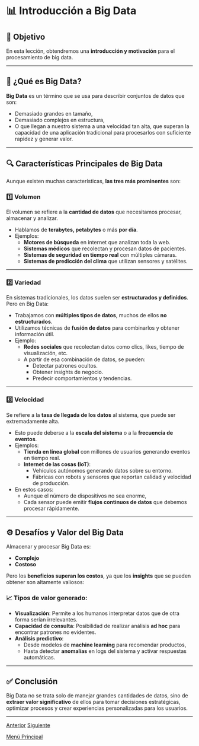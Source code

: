 # 📊 Introducción a Big Data

## 🎯 Objetivo

En esta lección, obtendremos una **introducción y motivación** para el procesamiento de big data.

---

## 📌 ¿Qué es Big Data?

**Big Data** es un término que se usa para describir conjuntos de datos que son:

* Demasiado grandes en tamaño,
* Demasiado complejos en estructura,
* O que llegan a nuestro sistema a una velocidad tan alta, que superan la capacidad de una aplicación tradicional para procesarlos con suficiente rapidez y generar valor.

---

## 🔍 Características Principales de Big Data

Aunque existen muchas características, **las tres más prominentes** son:

### 1️⃣ Volumen

El volumen se refiere a la **cantidad de datos** que necesitamos procesar, almacenar y analizar.

* Hablamos de **terabytes, petabytes** o más **por día**.
* Ejemplos:
  * **Motores de búsqueda** en internet que analizan toda la web.
  * **Sistemas médicos** que recolectan y procesan datos de pacientes.
  * **Sistemas de seguridad en tiempo real** con múltiples cámaras.
  * **Sistemas de predicción del clima** que utilizan sensores y satélites.

---

### 2️⃣ Variedad

En sistemas tradicionales, los datos suelen ser **estructurados y definidos**. Pero en Big Data:

* Trabajamos con **múltiples tipos de datos**, muchos de ellos **no estructurados**.
* Utilizamos técnicas de **fusión de datos** para combinarlos y obtener información útil.
* Ejemplo:
  * **Redes sociales** que recolectan datos como clics, likes, tiempo de visualización, etc.
  * A partir de esa combinación de datos, se pueden:
    * Detectar patrones ocultos.
    * Obtener insights de negocio.
    * Predecir comportamientos y tendencias.

---

### 3️⃣ Velocidad

Se refiere a la **tasa de llegada de los datos** al sistema, que puede ser extremadamente alta.

* Esto puede deberse a la **escala del sistema** o a la **frecuencia de eventos**.
* Ejemplos:
  * **Tienda en línea global** con millones de usuarios generando eventos en tiempo real.
  * **Internet de las cosas (IoT)**:
    * Vehículos autónomos generando datos sobre su entorno.
    * Fábricas con robots y sensores que reportan calidad y velocidad de producción.
* En estos casos:
  * Aunque el número de dispositivos no sea enorme,
  * Cada sensor puede emitir **flujos continuos de datos** que debemos procesar rápidamente.

---

## ⚙️ Desafíos y Valor del Big Data

Almacenar y procesar Big Data es:

* **Complejo**
* **Costoso**

Pero los **beneficios superan los costos**, ya que los **insights** que se pueden obtener son altamente valiosos:

### 📈 Tipos de valor generado:

* **Visualización**: Permite a los humanos interpretar datos que de otra forma serían irrelevantes.
* **Capacidad de consulta**: Posibilidad de realizar análisis **ad hoc** para encontrar patrones no evidentes.
* **Análisis predictivo**:
  * Desde modelos de **machine learning** para recomendar productos,
  * Hasta detectar **anomalías** en logs del sistema y activar respuestas automáticas.

---

## ✅ Conclusión

Big Data no se trata solo de manejar grandes cantidades de datos, sino de **extraer valor significativo** de ellos para tomar decisiones estratégicas, optimizar procesos y crear experiencias personalizadas para los usuarios.

---

[Anterior](https://github.com/wilfredoha/Software_Architecture_and_Design_of_Modern_Large_Scale_Systems/blob/main/06_Software_Architecture_Patterns_and_Styles/04_Event_Driven_Architecture.md)   [Siguiente](https://github.com/wilfredoha/Software_Architecture_and_Design_of_Modern_Large_Scale_Systems/blob/main/07_Big_Data_Architecture_Patterns/02_Big_Data_Processing_Strategies.md)

[Menú Principal](https://github.com/wilfredoha/Software_Architecture_and_Design_of_Modern_Large_Scale_Systems/tree/main)
